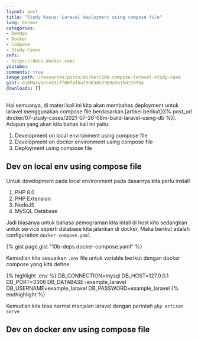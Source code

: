 ```yaml
---
layout: post
title: "Study Kasus: Laravel deployment using compose file"
lang: docker
categories:
- DevOps
- Docker
- Compose
- Study-Cases
refs: 
- https://docs.docker.com/
youtube: 
comments: true
image_path: /resources/posts/docker/10b-compose-laravel-study-case
gist: dimMaryanto93/ff00f4fbaf9d03de33b9a9a1bd159f6a
downloads: []
---
```


Hai semuanya, di materi kali ini kita akan membahas deployment untuk laravel menggunakan compose file berdasarkan [artikel berikut]({% post_url docker/07-study-cases/2021-07-26-08m-build-laravel-using-db %}). Adapun yang akan kita bahas kali ini yaitu:

1. Development on local environment using compose file
2. Development on docker environment using compose file
3. Deployment using compose file

## Dev on local env using compose file

Untuk development pada local environment pada dasarnya kita perlu install 

1. PHP 8.0
2. PHP Extension
3. NodeJS
4. MySQL Database

Jadi biasanya untuk bahasa pemograman kita intall di host kita sedangkan untuk service seperti database kita jalankan di docker, Maka berikut adalah configuration `docker-compose.yaml`

{% gist page.gist "10b-deps.docker-compose.yaml" %}

Kemudian kita sesuaikan `.env` file untuk variable berikut dengan docker compose yang kita define.

{% highlight .env %}
DB_CONNECTION=mysql
DB_HOST=127.0.0.1
DB_PORT=3306
DB_DATABASE=example_laravel
DB_USERNAME=example_laravel
DB_PASSWORD=example_laravel
{% endhighlight %}

Kemudian kita bisa normal menjalan laravel dengan perintah `php artisan serve`

## Dev on docker env using compose file